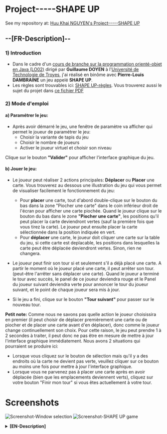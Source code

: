 # Project-----SHAPE UP

See my repository at: [Huu Khai NGUYEN's Project-----SHAPE UP](https://github.com/codingTheWorld777/Project-----SHAPE-UP)

## --[FR-Description]--
### 1) Introduction
- Dans le cadre d'un [cours de branche sur la programmation orienté-objet en Java (LO02)](https://moodle.utt.fr/course/search.php?search=lo02) dirigé par **Guillaume DOYEN** à l'[Université de Technologie de Troyes](https://www.utt.fr), j'ai réalisé en binôme avec **Pierre-Louis DAMBRAINE** un jeu appelé **SHAPE UP**. 
- Les règles sont trouvables ici: [SHAPE UP-règles](http://goodlittlegames.co.uk/games/06-shape-up.html). Vous trouverez aussi le sujet du projet dans [ce fichier PDF](https://drive.google.com/file/d/17WGosj8FP4sdRPv63xDq2uAtEYblv05q/view?usp=sharing)

### 2) Mode d'emploi

#### a) Paramétrer le jeu: 
- Après avoir démarré le jeu, une fenêtre de paramètre va afficher qui permet le joueur de paramétrer le jeu: 
	+ Choisir la variante de tapis du jeu
	+ Choisir le nombre de joueurs
	+ Activer le joueur virtuel et choisir son niveau
	
Clique sur le bouton **"Valider"** pour afficher l'interface graphique du jeu.

#### b) Jouer le jeu:    
- Le joueur peut réaliser 2 actions principales: **Déplacer** ou **Placer** une carte. Vous trouverez au dessous une illustration du jeu qui vous permet de visualiser facilement le fonctionnement du jeu:
	+ Pour **placer** une carte, tout d'abord double-clique sur le bouton du bas dans la zone "Piocher une carte" dans le coin inférieur droit de l'écran pour afficher une carte piochée. Quand le joueur clique sur le bouton du bas dans le zone **"Piocher une carte"**, les positions qu'il peut placer la carte deviendront vertes (sauf la première fois que vous tirez la carte). Le joueur peut ensuite placer la carte sélectionnée dans la position indiquée en vert.
	+ Pour **déplacer** une carte, le joueur doit cliquer une carte sur la table du jeu, si cette carte est deplacable, les positions dans lesquelles la carte peut être déplacée deviendront vertes. Sinon, rien ne changera. 
    
- Le joueur peut finir son tour si et seulement s'il a déjà placé une carte. A partir le moment où le joueur placé une carte, il peut arrêter son tour. (peut-être l'arrêter sans déplacer une carte). Quand le joueur a terminé le tour avec succès, le panel de ce joueur deviendra rouge et le Panel du joueur suivant deviendra verte pour annoncer le tour du joueur suivant, et le point de chaque joueur sera mis à jour.

- Si le jeu a fini, clique sur le bouton **"Tour suivant"** pour passer sur le nouveau tour.
	
**Petit note:** </u> Comme nous ne savons pas quelle action le joueur choisissira en premier (il peut choisir de déplacer premièrement une carte ou de piocher et de placer une carte avant d'en déplacer), donc comme le joueur change continuellement son choix. Pour cette raison, le jeu peut prendre 1 à 2 secondes à traiter, il peut donc ne pas être en mesure de mettre à jour l'interface graphique immédiatement. Nous avons 2 situations qui pourraient se produire ici:
- Lorsque vous cliquez sur le bouton de sélection mais qu'il y a des endroits où la carte ne devient pas verte, veuillez cliquer sur ce bouton au moins une fois pour mettre à jour l'interface graphique.
- Lorsque vous ne parvenez pas à placer une carte après en avoir déplacée (bien que les emplacements deviennent verts), cliquez sur votre bouton "Finir mon tour" si vous êtes actuellement à votre tour.

# Screenshots
![Screenshot-Window selection](https://imgur.com/qoYsd8V.png)
![Screenshot-SHAPE UP game](https://imgur.com/ly8JobM.png)

<details><summary><b>[EN-Description]</b></summary>
<p>

## --[EN-Description]--
### 1) Introduction
- As part of a [branch course of Oriented-Object Programming in java (LO02)](https://moodle.utt.fr/course/search.php?search=lo02) directed by **Guillaume DOYEN** at the [University of Technology of Troyes](https://www.utt.fr),
I realized in pairs with my friend **Pierre-Louis DAMBRAINE** a game called **SHAPE UP**.
- The rules of game can be found here: [SHAPE UP-rules](http://goodlittlegames.co.uk/games/06-shape-up.html). You will also find the subject of the project in [this PDF file](https://drive.google.com/file/d/17WGosj8FP4sdRPv63xDq2uAtEYblv05q/view?usp=sharing)

### 2) User manual 
#### a) Parameter the game

#### b) Play game on GUI
- The player can perform 2 main actions: **Move** or **Place** a card. Above is an illustration of the game that allows you to easily see how the game works:
	+ To **place a card**, first double-click the bottom button in the **"Draw Card"** area in the lower right corner of the screen to display a drawn card. When the player clicks the bottom button in the **“Draw a card”** area, the positions that the player can place the card will turn green (except the first time you draw the card). The player can then place the selected card in the position indicated in green.
	+ To **move a card**, the player must click a card on the game table, if this card is movable, the positions in which the card can be moved will turn green. Otherwise, nothing will change.
	
- The player can end his turn if and only if he has already placed a card. From the moment the player places a card, he can stop his turn. (maybe stop it without moving a card). When the player has successfully completed his turn, that player's panel will turn red and the next player's panel will turn green to announce the next player's turn, and each player's point will be updated.

If the game is over, click on the "Next round" button to move on to the new round.

**Small note**: As we do not know which action the player will choose first (he can choose to move a card first or to draw and place a card first), so as the player continually changes his choice. Because of this, the game may take 1-2 seconds to process, so it may not be able to update the GUI immediately. We have 2 situations that could occur here:
- When you click the select button in the **"Draw Card"** area but there are maybe some places where the possible position(s) does not turn green, please click this button at least once to update the GUI.
- When you are unable to place a card after moving one (although the spaces turn green), click your **"End my turn"** button if you are currently on your turn.

</p>
</details>
